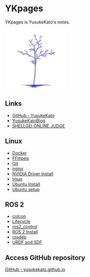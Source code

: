 # YKpages
YKpages is YusukeKato's notes.

![](./images/BlueTreeIcon_200x200.jpg)

## Links
- [GitHub - YusukeKato](https://github.com/YusukeKato)
- [YusukeKatoBlog](https://yusukekato.jp)
- [SHELLGEI ONLINE JUDGE](https://shellgei-online-judge.com/)

## Linux
- [Docker](./pages/linux/docker.md)
- [FFmpeg](./pages/linux/ffmpeg.md)
- [Git](./pages/linux/git.md)
- [nginx](./pages/linux/nginx.md)
- [NVIDIA Driver Install](./pages/linux/nvidia_driver_install.md)
- [tmux](./pages/linux/tmux.md)
- [Ubuntu Install](./pages/linux/ubuntu_install.md)
- [Ubuntu setup](./pages/linux/ubuntu_setup.md)

## ROS 2
- [colcon](./pages/ros2/colcon.md)
- [Lifecycle](./pages/ros2/lifecycle.md)
- [ros2_control](./pages/ros2/ros2_control.md)
- [ROS 2 Install](./pages/ros2/ros2_install.md)
- [rosdep](./pages/ros2/rosdep.md)
- [URDF and SDF](./pages/ros2/urdf_and_sdf.md)

## Access GitHub repository
[GitHub - yusukekato.github.io](https://github.com/YusukeKato/yusukekato.github.io)

